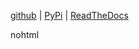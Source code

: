 
[github](https://github.com/eaybek/nohtml/) | 
[PyPi](https://pypi.org/project/nohtml/) | 
[ReadTheDocs](https://mvrt-nohtml.readthedocs-hosted.com/en/latest/)  

nohtml  



